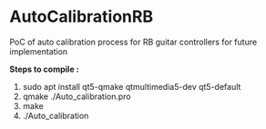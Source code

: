 # AutoCalibrationRB
PoC of auto calibration process for RB guitar controllers for future implementation

**Steps to compile :**
1) sudo apt install qt5-qmake qtmultimedia5-dev qt5-default
2) qmake ./Auto_calibration.pro
3) make
4) ./Auto_calibration
